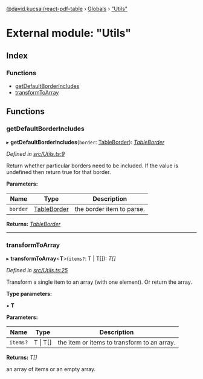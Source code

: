 [@david.kucsai/react-pdf-table](../README.md) › [Globals](../globals.md) › ["Utils"](_utils_.md)

# External module: "Utils"

## Index

### Functions

* [getDefaultBorderIncludes](_utils_.md#getdefaultborderincludes)
* [transformToArray](_utils_.md#transformtoarray)

## Functions

###  getDefaultBorderIncludes

▸ **getDefaultBorderIncludes**(`border`: [TableBorder](../interfaces/_tablecell_.tableborder.md)): *[TableBorder](../interfaces/_tablecell_.tableborder.md)*

*Defined in [src/Utils.ts:9](https://github.com/dmk99/react-pdf-table/blob/a0dbc7d/src/Utils.ts#L9)*

Return whether particular borders need to be included.
If the value is undefined then return true for that border.

**Parameters:**

Name | Type | Description |
------ | ------ | ------ |
`border` | [TableBorder](../interfaces/_tablecell_.tableborder.md) | the border item to parse.  |

**Returns:** *[TableBorder](../interfaces/_tablecell_.tableborder.md)*

___

###  transformToArray

▸ **transformToArray**<**T**>(`items?`: T | T[]): *T[]*

*Defined in [src/Utils.ts:25](https://github.com/dmk99/react-pdf-table/blob/a0dbc7d/src/Utils.ts#L25)*

Transform a single item to an array (with one element).
Or return the array.

**Type parameters:**

▪ **T**

**Parameters:**

Name | Type | Description |
------ | ------ | ------ |
`items?` | T &#124; T[] | the item or items to transform to an array. |

**Returns:** *T[]*

an array of items or an empty array.
